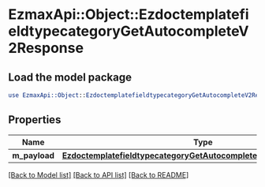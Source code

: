 # EzmaxApi::Object::EzdoctemplatefieldtypecategoryGetAutocompleteV2Response

## Load the model package
```perl
use EzmaxApi::Object::EzdoctemplatefieldtypecategoryGetAutocompleteV2Response;
```

## Properties
Name | Type | Description | Notes
------------ | ------------- | ------------- | -------------
**m_payload** | [**EzdoctemplatefieldtypecategoryGetAutocompleteV2ResponseMPayload**](EzdoctemplatefieldtypecategoryGetAutocompleteV2ResponseMPayload.md) |  | 

[[Back to Model list]](../README.md#documentation-for-models) [[Back to API list]](../README.md#documentation-for-api-endpoints) [[Back to README]](../README.md)


